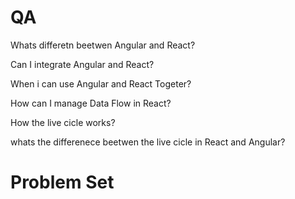 # QA

Whats differetn beetwen Angular and React?

Can I integrate Angular and React?

When i can use Angular and React Togeter?

How can I manage Data Flow in React?

How the live cicle works?

whats the differenece beetwen the live cicle in React and Angular?

# Problem Set
